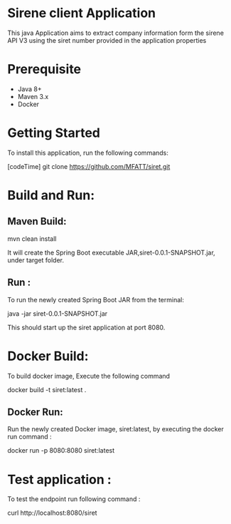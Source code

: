 # Sirene client  Application

This java Application aims to extract company information form the sirene API V3 using the siret number provided in the application properties

# Prerequisite
* Java 8+
* Maven 3.x
* Docker

# Getting Started

To install this application, run the following commands:

[codeTime] git clone https://github.com/MFATT/siret.git

# Build and Run: 

## Maven Build:

mvn clean install

It will create the Spring Boot executable JAR,siret-0.0.1-SNAPSHOT.jar, under target folder.

## Run : 
To run the newly created Spring Boot JAR from the terminal:

java -jar siret-0.0.1-SNAPSHOT.jar

This should start up the siret application at port 8080. 

# Docker Build: 

To build docker image, Execute the following command 

docker build -t siret:latest .

## Docker Run: 

Run the newly created Docker image, siret:latest, by executing the docker run command :

docker run -p 8080:8080 siret:latest

# Test application : 

To test the endpoint run following command : 

curl http://localhost:8080/siret
